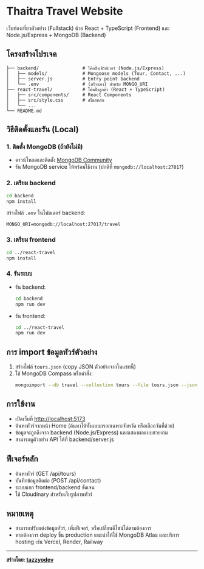 # Thaitra Travel Website

เว็บท่องเที่ยวตัวอย่าง (Fullstack) ด้วย React + TypeScript (Frontend) และ Node.js/Express + MongoDB (Backend)

## โครงสร้างโปรเจค

```
├── backend/                # โค้ดฝั่งเซิร์ฟเวอร์ (Node.js/Express)
│   ├── models/             # Mongoose models (Tour, Contact, ...)
│   ├── server.js           # Entry point backend
│   └── .env                # (สร้างเอง) สำหรับ MONGO_URI
├── react-travel/           # โค้ดฝั่งลูกค้า (React + TypeScript)
│   ├── src/components/     # React Components
│   ├── src/style.css       # สไตล์หลัก
│   └── ...
└── README.md
```

## วิธีติดตั้งและรัน (Local)

### 1. ติดตั้ง MongoDB (ถ้ายังไม่มี)
- ดาวน์โหลดและติดตั้ง [MongoDB Community](https://www.mongodb.com/try/download/community)
- รัน MongoDB service ให้พร้อมใช้งาน (ปกติที่ `mongodb://localhost:27017`)

### 2. เตรียม backend
```sh
cd backend
npm install
```

สร้างไฟล์ `.env` ในโฟลเดอร์ backend:
```
MONGO_URI=mongodb://localhost:27017/travel
```

### 3. เตรียม frontend
```sh
cd ../react-travel
npm install
```

### 4. รันระบบ
- รัน backend:
  ```sh
  cd backend
  npm run dev
  ```
- รัน frontend:
  ```sh
  cd ../react-travel
  npm run dev
  ```

## การ import ข้อมูลทัวร์ตัวอย่าง
1. สร้างไฟล์ `tours.json` (copy JSON ตัวอย่างจากในแชทนี้)
2. ใช้ MongoDB Compass หรือคำสั่ง:
   ```sh
   mongoimport --db travel --collection tours --file tours.json --jsonArray
   ```

## การใช้งาน
- เปิดเว็บที่ [http://localhost:5173](http://localhost:5173)
- ค้นหาทัวร์จากหน้า Home (ค้นหาได้ทั้งแบบกรอกเฉพาะจังหวัด หรือเลือกวันที่ด้วย)
- ข้อมูลจะถูกดึงจาก backend (Node.js/Express) และแสดงผลแบบสวยงาม
- สามารถดูตัวอย่าง API ได้ที่ backend/server.js

## ฟีเจอร์หลัก
- ค้นหาทัวร์ (GET /api/tours)
- บันทึกข้อมูลติดต่อ (POST /api/contact)
- ระบบแยก frontend/backend ชัดเจน
- ใช้ Cloudinary สำหรับเก็บรูปภาพทัวร์

## หมายเหตุ
- สามารถปรับแต่งข้อมูลทัวร์, เพิ่มฟีเจอร์, หรือเปลี่ยนดีไซน์ได้ตามต้องการ
- หากต้องการ deploy ขึ้น production แนะนำให้ใช้ MongoDB Atlas และบริการ hosting เช่น Vercel, Render, Railway

---

**สร้างโดย: [tazzyodev](mailto:tazzyodev@gmail.com)** 